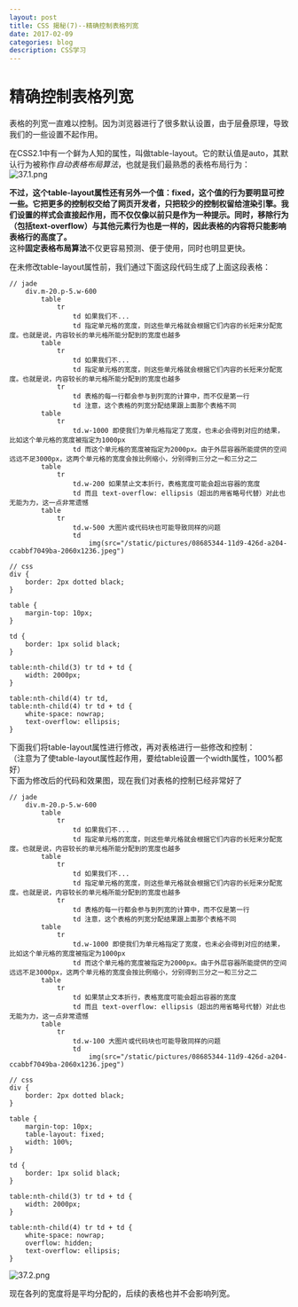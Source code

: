 ```yaml
---
layout: post
title: CSS 揭秘(7)--精确控制表格列宽   
date: 2017-02-09
categories: blog
description: CSS学习
---
```


# 精确控制表格列宽         
表格的列宽一直难以控制。因为浏览器进行了很多默认设置，由于层叠原理，导致我们的一些设置不起作用。         

在CSS2.1中有一个鲜为人知的属性，叫做table-layout。它的默认值是auto，其默认行为被称作*自动表格布局算法*，也就是我们最熟悉的表格布局行为：         
![37.1.png](http://upload-images.jianshu.io/upload_images/3001083-48c38370464d7354.png?imageMogr2/auto-orient/strip%7CimageView2/2/w/1240)         

**不过，这个table-layout属性还有另外一个值：fixed，这个值的行为要明显可控一些。它把更多的控制权交给了网页开发者，只把较少的控制权留给渲染引擎。我们设置的样式会直接起作用，而不仅仅像以前只是作为一种提示。同时，移除行为（包括text-overflow）与其他元素行为也是一样的，因此表格的内容将只能影响表格行的高度了。**         
这种**固定表格布局算法**不仅更容易预测、便于使用，同时也明显更快。         

在未修改table-layout属性前，我们通过下面这段代码生成了上面这段表格：         

```
// jade
	div.m-20.p-5.w-600
		table
			tr
				td 如果我们不...
				td 指定单元格的宽度，则这些单元格就会根据它们内容的长短来分配宽度。也就是说，内容较长的单元格所能分配到的宽度也越多
		table
			tr 
				td 如果我们不...
				td 指定单元格的宽度，则这些单元格就会根据它们内容的长短来分配宽度。也就是说，内容较长的单元格所能分配到的宽度也越多
			tr
				td 表格的每一行都会参与到列宽的计算中，而不仅是第一行
				td 注意，这个表格的列宽分配结果跟上面那个表格不同
		table
			tr
				td.w-1000 即使我们为单元格指定了宽度，也未必会得到对应的结果，比如这个单元格的宽度被指定为1000px
				td 而这个单元格的宽度被指定为2000px。由于外层容器所能提供的空间远远不足3000px，这两个单元格的宽度会按比例缩小，分别得到三分之一和三分之二
		table
			tr 
				td.w-200 如果禁止文本折行，表格宽度可能会超出容器的宽度
				td 而且 text-overflow: ellipsis（超出的用省略号代替）对此也无能为力，这一点非常遗憾
		table
			tr
				td.w-500 大图片或代码块也可能导致同样的问题
				td
					img(src="/static/pictures/08685344-11d9-426d-a204-ccabbf7049ba-2060x1236.jpeg")
```

```
// css
div {
	border: 2px dotted black;
}

table {
	margin-top: 10px;
}

td {
	border: 1px solid black;
}

table:nth-child(3) tr td + td {
	width: 2000px;
}

table:nth-child(4) tr td,
table:nth-child(4) tr td + td {
	white-space: nowrap;
	text-overflow: ellipsis;
}
```

下面我们将table-layout属性进行修改，再对表格进行一些修改和控制：         
（注意为了使table-layout属性起作用，要给table设置一个width属性，100%都好）         
下面为修改后的代码和效果图，现在我们对表格的控制已经非常好了         

```
// jade
	div.m-20.p-5.w-600
		table
			tr
				td 如果我们不...
				td 指定单元格的宽度，则这些单元格就会根据它们内容的长短来分配宽度。也就是说，内容较长的单元格所能分配到的宽度也越多
		table
			tr 
				td 如果我们不...
				td 指定单元格的宽度，则这些单元格就会根据它们内容的长短来分配宽度。也就是说，内容较长的单元格所能分配到的宽度也越多
			tr
				td 表格的每一行都会参与到列宽的计算中，而不仅是第一行
				td 注意，这个表格的列宽分配结果跟上面那个表格不同
		table
			tr
				td.w-1000 即使我们为单元格指定了宽度，也未必会得到对应的结果，比如这个单元格的宽度被指定为1000px
				td 而这个单元格的宽度被指定为2000px。由于外层容器所能提供的空间远远不足3000px，这两个单元格的宽度会按比例缩小，分别得到三分之一和三分之二
		table
			tr 
				td 如果禁止文本折行，表格宽度可能会超出容器的宽度
				td 而且 text-overflow: ellipsis（超出的用省略号代替）对此也无能为力，这一点非常遗憾
		table
			tr
				td.w-100 大图片或代码块也可能导致同样的问题
				td
					img(src="/static/pictures/08685344-11d9-426d-a204-ccabbf7049ba-2060x1236.jpeg")
```

```
// css
div {
	border: 2px dotted black;
}

table {
	margin-top: 10px;
	table-layout: fixed;
	width: 100%;
}

td {
	border: 1px solid black;
}

table:nth-child(3) tr td + td {
	width: 2000px;
}

table:nth-child(4) tr td + td {
	white-space: nowrap;
	overflow: hidden;
	text-overflow: ellipsis;
}
```
![37.2.png](http://upload-images.jianshu.io/upload_images/3001083-39365ef98c1bd014.png?imageMogr2/auto-orient/strip%7CimageView2/2/w/1240)         

现在各列的宽度将是平均分配的，后续的表格也并不会影响列宽。       